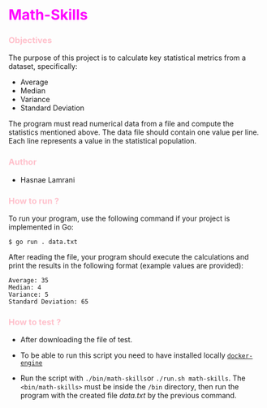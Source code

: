 # <span style="color:magenta; size : 20px"> Math-Skills </span>

### <span style="color:pink"> Objectives
The purpose of this project is to calculate key statistical metrics from a dataset, specifically:
- Average
- Median
- Variance
- Standard Deviation

The program must read numerical data from a file and compute the statistics mentioned above. The data file should contain one value per line.
Each line represents a value in the statistical population.

### <span style="color:pink"> Author 

- Hasnae Lamrani

### <span style="color:pink"> How to run ?

To run your program, use the following command if your project is implemented in Go:
```
$ go run . data.txt
```
After reading the file, your program should execute the calculations and print the results in the following format (example values are provided):
```
Average: 35
Median: 4
Variance: 5
Standard Deviation: 65
```

### <span style="color:pink"> How to test ?

- After downloading the file of test.

- To be able to run this script you need to have installed locally
 [`docker-engine`](https://docs.docker.com/engine/install/)

- Run the script with `./bin/math-skills`or `./run.sh math-skills`. The `<bin/math-skills>` must be inside the `/bin` directory, then run the program with the created file *data.txt* by the previous command.